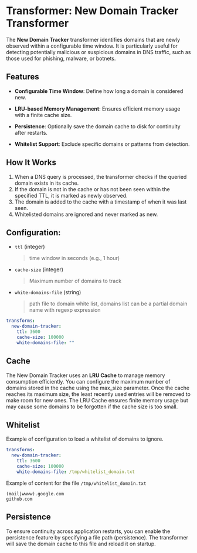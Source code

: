 #  Transformer: New Domain Tracker Transformer

The **New Domain Tracker** transformer identifies domains that are newly observed within a configurable time window. It is particularly useful for detecting potentially malicious or suspicious domains in DNS traffic, such as those used for phishing, malware, or botnets.

## Features

- **Configurable Time Window**: Define how long a domain is considered new.
- **LRU-based Memory Management**: Ensures efficient memory usage with a finite cache size.

- **Persistence**: Optionally save the domain cache to disk for continuity after restarts.
- **Whitelist Support**: Exclude specific domains or patterns from detection.

## How It Works

1. When a DNS query is processed, the transformer checks if the queried domain exists in its cache.
2. If the domain is not in the cache or has not been seen within the specified TTL, it is marked as newly observed.
3. The domain is added to the cache with a timestamp of when it was last seen.
4. Whitelisted domains are ignored and never marked as new.

## Configuration:

* `ttl` (integer)
  > time window in seconds (e.g., 1 hour)

* `cache-size` (integer)
  > Maximum number of domains to track

* `white-domains-file` (string)
  > path file to domain white list, domains list can be a partial domain name with regexp expression


```yaml
transforms:
  new-domain-tracker:
    ttl: 3600 
    cache-size: 100000
    white-domains-file: ""
```

## Cache

The New Domain Tracker uses an **LRU Cache** to manage memory consumption efficiently. You can configure the maximum number of domains stored in the cache using the max_size parameter. Once the cache reaches its maximum size, the least recently used entries will be removed to make room for new ones.
The LRU Cache ensures finite memory usage but may cause some domains to be forgotten if the cache size is too small.


## Whitelist

Example of configuration to load a whitelist of domains to ignore.

```yaml
transforms:
  new-domain-tracker:
    ttl: 3600 
    cache-size: 100000
    white-domains-file: /tmp/whitelist_domain.txt
```

Example of content for the file `/tmp/whitelist_domain.txt`

```
(mail|wwww).google.com
github.com
```

## Persistence

To ensure continuity across application restarts, you can enable the persistence feature by specifying a file path (persistence). The transformer will save the domain cache to this file and reload it on startup.

